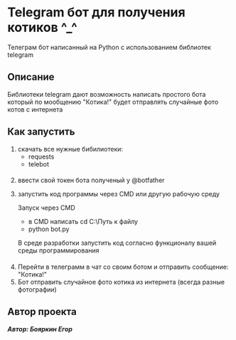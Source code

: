 # Telegram бот для получения котиков ^_^

Телеграм бот написанный на Python с использованием библиотек telegram

## Описание 

Библиотеки telegram дают возможность написать простого бота который по мообщению "Котика!" будет отправлять случайные фото котов с интернета

## Как запустить

1. скачать все нужные бибилиотеки:
    - requests
    - telebot
####
2. ввести свой токен бота полученый у @botfather

3. запустить код программы через CMD или другую рабочую среду
   
    Запуск через CMD 
   - в CMD написать cd C:\Путь к файлу
   - python bot.py

    В среде разработки запустить код согласно функционалу вашей среды программирования
####
4. Перейти в телеграмм в чат со своим ботом и отправить сообщение: "Котика!"
5. Бот отправить случайное фото котика из интернета (всегда разные фотографии)

## Автор проекта

_**Автор: Бояркин Егор**_